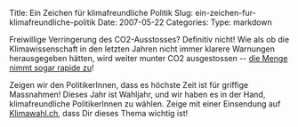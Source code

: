 Title: Ein Zeichen für klimafreundliche Politik
Slug: ein-zeichen-fur-klimafreundliche-politik
Date: 2007-05-22
Categories:
Type: markdown

Freiwillige Verringerung des CO2-Ausstosses? Definitiv nicht! Wie als ob die Klimawissenschaft in den letzten Jahren nicht immer klarere Warnungen herausgegeben hätten, wird weiter munter CO2 ausgestossen -- [die Menge nimmt sogar rapide zu](http://www.spiegel.de/wissenschaft/mensch/0,1518,484144,00.html)!

Zeigen wir den PolitikerInnen, dass es höchste Zeit ist für griffige Massnahmen! Dieses Jahr ist Wahljahr, und wir haben es in der Hand, klimafreundliche PolitikerInnen zu wählen. Zeige mit einer Einsendung auf [Klimawahl.ch](http://www.klimawahl.ch/d/), dass Dir dieses Thema wichtig ist!
